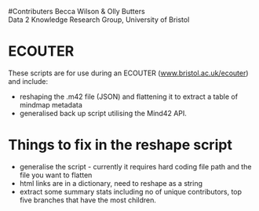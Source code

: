 #Contributers
Becca Wilson & Olly Butters <br /> 
Data 2 Knowledge Research Group, University of Bristol

# ECOUTER
These scripts are for use during an ECOUTER (www.bristol.ac.uk/ecouter) and include:
  * reshaping the .m42 file (JSON) and flattening it to extract a table of mindmap metadata
  * generalised back up script utilising the Mind42 API.
  
# Things to fix in the reshape script
  * generalise the script - currently it requires hard coding file path and the file you want to flatten
  * html links are in a dictionary, need to reshape as a string 
  * extract some summary stats including no of unique contributors, top five branches that have the most children.
